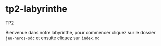 # tp2-labyrinthe
TP2

Bienvenue dans notre labyrinthe, pour commencer cliquez sur le dossier `jeu-heros-sdc` et ensuite cliquez sur `index.md`
